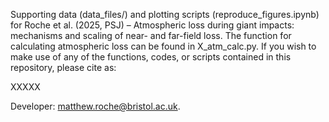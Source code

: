 Supporting data (data_files/) and plotting scripts (reproduce_figures.ipynb) for Roche et al. (2025, PSJ) – Atmospheric loss during giant impacts: mechanisms and scaling of near- and far-field loss. The function for calculating atmospheric loss can be found in X_atm_calc.py. If you wish to make use of any of the functions, codes, or scripts contained in this repository, please cite as:

XXXXX

Developer: matthew.roche@bristol.ac.uk. 
